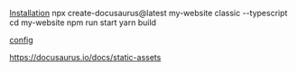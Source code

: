 [Installation](https://docusaurus.io/docs/installation)
npx create-docusaurus@latest my-website classic --typescript
cd my-website
npm run start
yarn build

[config](https://docusaurus.io/docs/configuration)

https://docusaurus.io/docs/static-assets
